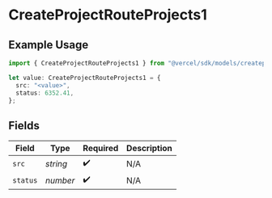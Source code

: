 # CreateProjectRouteProjects1

## Example Usage

```typescript
import { CreateProjectRouteProjects1 } from "@vercel/sdk/models/createprojectop.js";

let value: CreateProjectRouteProjects1 = {
  src: "<value>",
  status: 6352.41,
};
```

## Fields

| Field              | Type               | Required           | Description        |
| ------------------ | ------------------ | ------------------ | ------------------ |
| `src`              | *string*           | :heavy_check_mark: | N/A                |
| `status`           | *number*           | :heavy_check_mark: | N/A                |